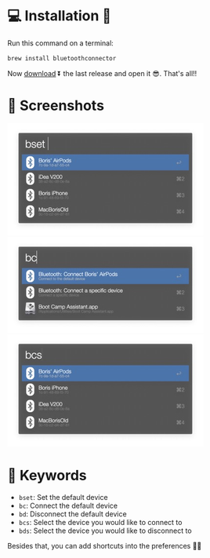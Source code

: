 # 💻 Installation 👾

Run this command on a terminal:
```bash
brew install bluetoothconnector
```

Now [download][last release link] ⏬ the last release and open it 😎. That's all!!

# 📸 Screenshots

![](./screenshots/ss_bset.jpg)
![](./screenshots/ss_bc.jpg)
![](./screenshots/ss_bcs.jpg)

# 🔑 Keywords

- `bset`: Set the default device
- `bc`: Connect the default device
- `bd`: Disconnect the default device
- `bcs`: Select the device you would like to connect to
- `bds`: Select the device you would like to disconnect to

Besides that, you can add shortcuts into the preferences 👌🏽


[last release link]: https://github.com/bmunoz89/alfred-wf-bluetooth-manager/releases/latest/download/Bluetooth.manager.alfredworkflow